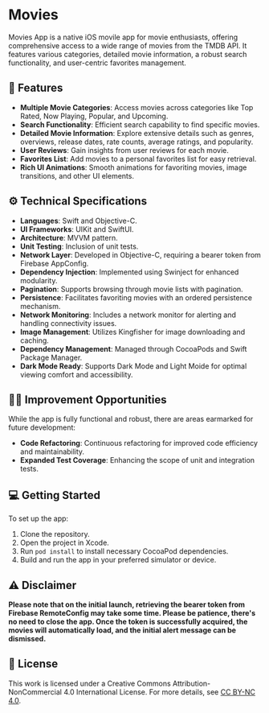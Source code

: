 # Movies

Movies App is a native iOS movile app for movie enthusiasts, offering comprehensive access to a wide range of movies from the TMDB API. It features various categories, detailed movie information, a robust search functionality, and user-centric favorites management.

## 📝 Features

- **Multiple Movie Categories**: Access movies across categories like Top Rated, Now Playing, Popular, and Upcoming.
- **Search Functionality**: Efficient search capability to find specific movies.
- **Detailed Movie Information**: Explore extensive details such as genres, overviews, release dates, rate counts, average ratings, and popularity.
- **User Reviews**: Gain insights from user reviews for each movie.
- **Favorites List**: Add movies to a personal favorites list for easy retrieval.
- **Rich UI Animations**: Smooth animations for favoriting movies, image transitions, and other UI elements.

## ⚙️ Technical Specifications

- **Languages**: Swift and Objective-C.
- **UI Frameworks**: UIKit and SwiftUI.
- **Architecture**: MVVM pattern.
- **Unit Testing**: Inclusion of unit tests.
- **Network Layer**: Developed in Objective-C, requiring a bearer token from Firebase AppConfig.
- **Dependency Injection**: Implemented using Swinject for enhanced modularity.
- **Pagination**: Supports browsing through movie lists with pagination.
- **Persistence**: Facilitates favoriting movies with an ordered persistence mechanism.
- **Network Monitoring**: Includes a network monitor for alerting and handling connectivity issues.
- **Image Management**: Utilizes Kingfisher for image downloading and caching.
- **Dependency Management**: Managed through CocoaPods and Swift Package Manager.
- **Dark Mode Ready**: Supports Dark Mode and Light Moide for optimal viewing comfort and accessibility.

## 🤲🏻 Improvement Opportunities

While the app is fully functional and robust, there are areas earmarked for future development:
- **Code Refactoring**: Continuous refactoring for improved code efficiency and maintainability.
- **Expanded Test Coverage**: Enhancing the scope of unit and integration tests.

## 💻 Getting Started

To set up the app:
1. Clone the repository.
2. Open the project in Xcode.
3. Run `pod install` to install necessary CocoaPod dependencies.
4. Build and run the app in your preferred simulator or device.

## ⚠️ Disclaimer
**Please note that on the initial launch, retrieving the bearer token from Firebase RemoteConfig may take some time. Please be patience, there's no need to close the app. Once the token is successfully acquired, the movies will automatically load, and the initial alert message can be dismissed.**

## 📄 License
This work is licensed under a Creative Commons Attribution-NonCommercial 4.0 International License.
For more details, see [CC BY-NC 4.0](https://creativecommons.org/licenses/by-nc/4.0/).

